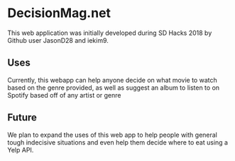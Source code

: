 # DecisionMag.net
This web application was initially developed during SD Hacks 2018 by Github user JasonD28 and iekim9.
## Uses
Currently, this webapp can help anyone decide on what movie to watch based on the genre provided, as well as suggest an album to listen to on Spotify based off of any artist or genre

## Future
We plan to expand the uses of this web app to help people with general tough indecisive situations and even help them decide where to eat using a Yelp API.
